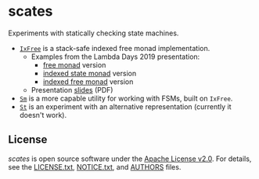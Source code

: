 <!--

   Copyright 2016-2019 Daniel Urban and contributors listed in AUTHORS

   Licensed under the Apache License, Version 2.0 (the "License");
   you may not use this file except in compliance with the License.
   You may obtain a copy of the License at

       http://www.apache.org/licenses/LICENSE-2.0

   Unless required by applicable law or agreed to in writing, software
   distributed under the License is distributed on an "AS IS" BASIS,
   WITHOUT WARRANTIES OR CONDITIONS OF ANY KIND, either express or implied.
   See the License for the specific language governing permissions and
   limitations under the License.

--->

# scates

Experiments with statically checking state machines.

- [`IxFree`](src/main/scala/com/example/IxFree.scala) is a stack-safe indexed free monad implementation.
  - Examples from the Lambda Days 2019 presentation:
    - [free monad](src/test/scala/com/example/presentation/FreeExample.scala) version
    - [indexed state monad](src/test/scala/com/example/presentation/IxStateExample.scala) version
    - [indexed free monad](src/test/scala/com/example/presentation/IxFreeExample.scala) version
  - Presentation [slides](https://github.com/dilation/lambda-days/raw/master/state_machine_talk.pdf) (PDF)
- [`Sm`](src/main/scala/com/example/Sm.scala) is a more capable utility for working with FSMs, built on `IxFree`.
- [`St`](src/main/scala/com/example/St.scala) is an experiment with an alternative representation (currently it doesn't work).

## License

*scates* is open source software under the [Apache License v2.0](https://www.apache.org/licenses/LICENSE-2.0).
For details, see the [LICENSE.txt](LICENSE.txt), [NOTICE.txt](NOTICE.txt), and [AUTHORS](AUTHORS) files.
